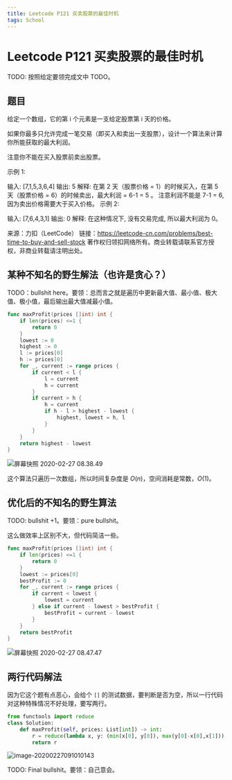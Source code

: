 ```yaml
---
title: Leetcode P121 买卖股票的最佳时机
tags: School
---
```


# Leetcode P121 买卖股票的最佳时机

TODO: 按照给定要领完成文中 TODO。

## 题目

给定一个数组，它的第 i 个元素是一支给定股票第 i 天的价格。

如果你最多只允许完成一笔交易（即买入和卖出一支股票），设计一个算法来计算你所能获取的最大利润。

注意你不能在买入股票前卖出股票。

示例 1:

输入: [7,1,5,3,6,4]
输出: 5
解释: 在第 2 天（股票价格 = 1）的时候买入，在第 5 天（股票价格 = 6）的时候卖出，最大利润 = 6-1 = 5 。
     注意利润不能是 7-1 = 6, 因为卖出价格需要大于买入价格。
示例 2:

输入: [7,6,4,3,1]
输出: 0
解释: 在这种情况下, 没有交易完成, 所以最大利润为 0。

来源：力扣（LeetCode）
链接：https://leetcode-cn.com/problems/best-time-to-buy-and-sell-stock
著作权归领扣网络所有。商业转载请联系官方授权，非商业转载请注明出处。

## 某种不知名的野生解法（也许是贪心？）

TODO：bullshit here。要领：总而言之就是遍历中更新最大值、最小值、极大值、极小值，最后输出最大值减最小值。

```go
func maxProfit(prices []int) int {
    if len(prices) <=1 {
        return 0
    }
    lowest := 0
    highest := 0
    l := prices[0]
    h := prices[0]
    for _, current := range prices {
        if current < l {
            l = current
            h = current
        }
        if current > h {
            h = current
            if h - l > highest - lowest {
                highest, lowest = h, l
            }
        }
    }
    return highest - lowest
}
```

![屏幕快照 2020-02-27 08.38.49](https://tva1.sinaimg.cn/large/0082zybpgy1gcanzsukqqj319s0u01kx.jpg)

这个算法只遍历一次数组，所以时间复杂度是 $O(n)$，空间消耗是常数，$O(1)$。

## 优化后的不知名的野生算法

TODO: bullshit +1。要领：pure bullshit。

这么做效率上区别不大，但代码简洁一些。

```go
func maxProfit(prices []int) int {
    if len(prices) <=1 {
        return 0
    }
    lowest := prices[0]
    bestProfit := 0
    for _, current := range prices {
        if current < lowest {
            lowest = current
        } else if current - lowest > bestProfit {
            bestProfit = current - lowest
        }
    }
    return bestProfit
}
```

![屏幕快照 2020-02-27 08.47.47](https://tva1.sinaimg.cn/large/0082zybpgy1gcao6m00isj319s0u01kx.jpg)

## 两行代码解法

因为它这个题有点恶心，会给个 `[]` 的测试数据，要判断是否为空，所以一行代码对这种特殊情况不好处理，要写两行。

```python
from functools import reduce
class Solution:
    def maxProfit(self, prices: List[int]) -> int:
        r = reduce(lambda x, y: (min(x[0], y[0]), max(y[0]-x[0],x[1])), [(i, 0) for i in prices])[1] if prices else 0
        return r
```

![image-20200227091010143](https://tva1.sinaimg.cn/large/0082zybpgy1gcaosnz1uyj319s0u01kx.jpg)

TODO: Final bullshit。要领：自己意会。